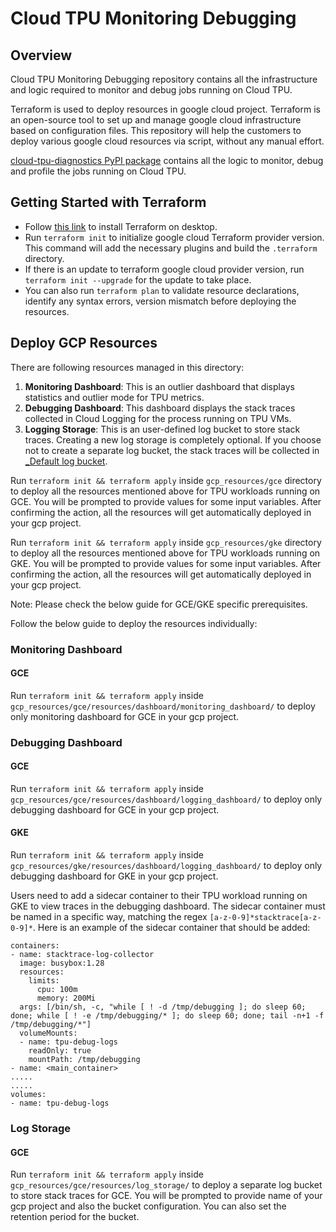 <!--
 Copyright 2023 Google LLC
 
 Licensed under the Apache License, Version 2.0 (the "License");
 you may not use this file except in compliance with the License.
 You may obtain a copy of the License at
 
      https://www.apache.org/licenses/LICENSE-2.0
 
 Unless required by applicable law or agreed to in writing, software
 distributed under the License is distributed on an "AS IS" BASIS,
 WITHOUT WARRANTIES OR CONDITIONS OF ANY KIND, either express or implied.
 See the License for the specific language governing permissions and
 limitations under the License.
 -->
# Cloud TPU Monitoring Debugging

## Overview

Cloud TPU Monitoring Debugging repository contains all the infrastructure and logic required to monitor and debug jobs running on Cloud TPU.

Terraform is used to deploy resources in google cloud project.
Terraform is an open-source tool to set up and manage google cloud
infrastructure based on configuration files. This repository will help the
customers to deploy various google cloud resources via script, without any
manual effort.

[cloud-tpu-diagnostics PyPI package]((https://pypi.org/project/cloud-tpu-diagnostics)) contains all the logic to monitor, debug and profile the jobs running on Cloud TPU.

## Getting Started with Terraform

-   Follow [this link](https://developer.hashicorp.com/terraform/tutorials/gcp-get-started/install-cli) to install Terraform on desktop.
-   Run `terraform init` to
    initialize google cloud Terraform provider version. This command will add
    the necessary plugins and build the `.terraform` directory.
-   If there is an update to terraform google cloud provider version, run
    `terraform init --upgrade` for the update to take place.
-   You can also run `terraform plan` to validate resource declarations,
    identify any syntax errors, version mismatch before deploying the resources.

## Deploy GCP Resources
There are following resources managed in this directory:

1. **Monitoring Dashboard**: This is an outlier dashboard that displays statistics and outlier mode for TPU metrics.
2. **Debugging Dashboard**: This dashboard displays the stack traces collected in Cloud Logging for the process running on TPU VMs.
3. **Logging Storage**: This is an user-defined log bucket to store stack traces. Creating a new log storage is completely optional. If you choose not to create a separate log bucket, the stack traces will be collected in [_Default log bucket](https://cloud.google.com/logging/docs/routing/overview#default-bucket).

Run `terraform init && terraform apply` inside `gcp_resources/gce` directory to deploy all the resources mentioned above for TPU workloads running on GCE. You will be prompted to provide values for some input variables. After confirming the action, all the resources will get automatically deployed in your gcp project.

Run `terraform init && terraform apply` inside `gcp_resources/gke` directory to deploy all the resources mentioned above for TPU workloads running on GKE. You will be prompted to provide values for some input variables. After confirming the action, all the resources will get automatically deployed in your gcp project.

Note: Please check the below guide for GCE/GKE specific prerequisites.

Follow the below guide to deploy the resources individually:
### Monitoring Dashboard
#### GCE
Run `terraform init && terraform apply` inside `gcp_resources/gce/resources/dashboard/monitoring_dashboard/` to deploy only monitoring dashboard for GCE in your gcp project.

### Debugging Dashboard
#### GCE
Run `terraform init && terraform apply` inside `gcp_resources/gce/resources/dashboard/logging_dashboard/` to deploy only debugging dashboard for GCE in your gcp project.

#### GKE
Run `terraform init && terraform apply` inside `gcp_resources/gke/resources/dashboard/logging_dashboard/` to deploy only debugging dashboard for GKE in your gcp project.

Users need to add a sidecar container to their TPU workload running on GKE to view traces in the debugging dashboard. The sidecar container must be named in a specific way, matching the regex `[a-z-0-9]*stacktrace[a-z-0-9]*`. Here is an example of the sidecar container that should be added:

```
containers:
- name: stacktrace-log-collector
  image: busybox:1.28
  resources:
    limits:
      cpu: 100m
      memory: 200Mi
  args: [/bin/sh, -c, "while [ ! -d /tmp/debugging ]; do sleep 60; done; while [ ! -e /tmp/debugging/* ]; do sleep 60; done; tail -n+1 -f /tmp/debugging/*"]
  volumeMounts:
  - name: tpu-debug-logs
    readOnly: true
    mountPath: /tmp/debugging
- name: <main_container>
.....
.....
volumes:
- name: tpu-debug-logs
```

### Log Storage
#### GCE
Run `terraform init && terraform apply` inside `gcp_resources/gce/resources/log_storage/` to deploy a separate log bucket to store stack traces for GCE. You will be prompted to provide name of your gcp project and also the bucket configuration. You can also set the retention period for the bucket.